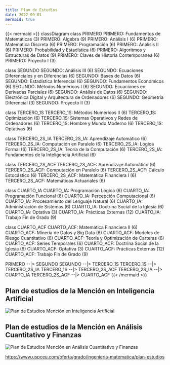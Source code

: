 ```yaml
---
title: Plan de Estudios
date: 2022-09-01
mermaid: true
---
```


{{< mermaid >}}
classDiagram
class PRIMERO
PRIMERO: Fundamentos de Matemáticas (3)
PRIMERO: Algebra (9)
PRIMERO: Análisis I (6)
PRIMERO: Matemática Discreta (6)
PRIMERO: Programación (6)
PRIMERO: Análisis II (6)
PRIMERO: Probabilidad y Estadística (6)
PRIMERO: Algoritmos y Estructuras de Datos (9)
PRIMERO: Claves de Historia Contemporanea (6)
PRIMERO: Proyecto I (3)

class SEGUNDO
SEGUNDO: Análisis III (6)
SEGUNDO: Ecuaciones Diferenciales y en Diferencias (6)
SEGUNDO: Bases de Datos (6)
SEGUNDO: Estadística Inferencial (6)
SEGUNDO: Fundamentos Económicos (6)
SEGUNDO: Métodos Numéricos I (6)
SEGUNDO: Ecuaciones en Derivadas Parciales (6)
SEGUNDO: Análisis de Datos (6)
SEGUNDO: Electrónica Digital y Arquitectura de Ordenadores (6)
SEGUNDO: Geometría Diferencial (3)
SEGUNDO: Proyecto II (3)

class TERCERO_1S
TERCERO_1S: Métodos Numéricos II (6) 
TERCERO_1S: Optimización (6)
TERCERO_1S: Sistemas Operativos y Redes de Ordenadores (6)
TERCERO_1S: Hombre y Mundo Moderno (6)
TERCERO_1S: Optativas (6)

class TERCERO_2S_IA
TERCERO_2S_IA: Aprendizaje Automático (6)
TERCERO_2S_IA: Computación en Paralelo (6)
TERCERO_2S_IA: Lógica Formal (6)
TERCERO_2S_IA: Teoría de la Computación (6)
TERCERO_2S_IA: Fundamentos de la Inteligencia Artificial (6)

class TERCERO_2S_ACF
TERCERO_2S_ACF: Aprendizaje Automático (6)
TERCERO_2S_ACF: Computación en Paralelo (6)
TERCERO_2S_ACF: Cálculo Estocástico (6)
TERCERO_2S_ACF: Matemática Financiera I (6)
TERCERO_2S_ACF: Matemáticas Actuariales (6)

class CUARTO_IA
CUARTO_IA: Programación Lógica (6)
CUARTO_IA: Programación Funcional (6)
CUARTO_IA: Percepción Computacional (6)
CUARTO_IA: Procesamiento del Lenguaje Natural (6)
CUARTO_IA: Administración de Sistemas (6)
CUARTO_IA: Doctrina Social de la Iglesia (6)
CUARTO_IA: Optativa (3)
CUARTO_IA: Prácticas Externas (12)
CUARTO_IA: Trabajo Fin de Grado (9)

class CUARTO_ACF
CUARTO_ACF: Matemática Financiera II (6)
CUARTO_ACF: Minería de Datos y Big Data (6)
CUARTO_ACF: Modelos de Riesgo Cuantitativo (6)
CUARTO_ACF: Teoría y Optimización de Carteras (6)
CUARTO_ACF: Series Temporales (6)
CUARTO_ACF: Doctrina Social de la Iglesia (6)
CUARTO_ACF: Optativa (3)
CUARTO_ACF: Prácticas Externas (12)
CUARTO_ACF: Trabajo Fin de Grado (9)

PRIMERO --|> SEGUNDO
SEGUNDO --|> TERCERO_1S
TERCERO_1S --|> TERCERO_2S_IA
TERCERO_1S --|> TERCERO_2S_ACF
TERCERO_2S_IA --|> CUARTO_IA
TERCERO_2S_ACF --|> CUARTO_ACF
{{< /mermaid >}}

## Plan de estudios de la Mención en Inteligencia Artificial

![Plan de Estudios Mención en Inteligencia Artificial](../images/plan-estudios/plan-estudios-gim-ia.png)

## Plan de estudios de la Mención en Análisis Cuantitativo y Finanzas

![Plan de Estudios Mención en Análisis Cuantitativo y Finanzas](../images/plan-estudios/plan-estudios-gim-finanzas.png)


https://www.uspceu.com/oferta/grado/ingenieria-matematica/plan-estudios

